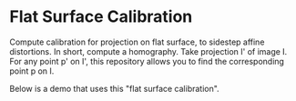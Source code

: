 # Flat Surface Calibration
Compute calibration for projection on flat surface, to sidestep affine
distortions. In short, compute a homography. Take projection I' of 
image I. For any point p' on I', this repository allows you to find the
corresponding point p on I.

Below is a demo that uses this "flat surface calibration". 